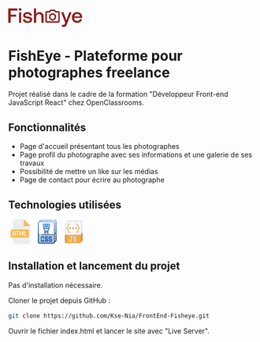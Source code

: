 <div>
  <img width="150" src="./assets/images/logo.png">
</div>

# FishEye - Plateforme pour photographes freelance

Projet réalisé dans le cadre de la formation "Développeur Front-end JavaScript React" chez OpenClassrooms.

## Fonctionnalités

- Page d'accueil présentant tous les photographes
- Page profil du photographe avec ses informations et une galerie de ses travaux
- Possibilité de mettre un like sur les médias
- Page de contact pour écrire au photographe

## Technologies utilisées
<div>
  <img width="50" src="./assets/readme/html.png">
  <img width="50" src="./assets/readme/css.png">
  <img width="50" src="./assets/readme/js.png">
</div>

## Installation et lancement du projet

Pas d'installation nécessaire.

Cloner le projet depuis GitHub :

```bash
git clone https://github.com/Kse-Nia/FrontEnd-Fisheye.git
```

Ouvrir le fichier index.html et lancer le site avec "Live Server".
